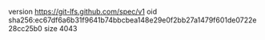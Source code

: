 version https://git-lfs.github.com/spec/v1
oid sha256:ec67df6a6b31f9641b74bbcbea148e29e0f2bb27a1479f601de0722e28cc25b0
size 4043
